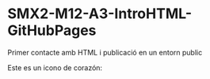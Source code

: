 # SMX2-M12-A3-IntroHTML-GitHubPages
Primer contacte amb HTML i publicació en un entorn public
<!DOCTYPE html>
<html>
<head>
    <link rel="stylesheet" href="https://cdnjs.cloudflare.com/ajax/libs/font-awesome/5.15.3/css/all.min.css">
</head>
<body>
    <p>Este es un icono de corazón: <i class="fas fa-heart"></i></p>
</body>
</html>